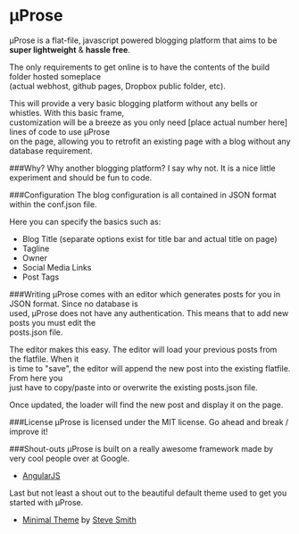 μProse
====

μProse is a flat-file, javascript powered blogging platform that aims to be **super lightweight** &amp; **hassle free**.

The only requirements to get online is to have the contents of the build folder hosted someplace<br>
(actual webhost, github pages, Dropbox public folder, etc).

This will provide a very basic blogging platform without any bells or whistles. With this basic frame, <br>
customization will be a breeze as you only need [place actual number here] lines of code to use μProse <br>
on the page, allowing you to retrofit an existing page with a blog without any database requirement.

###Why?
Why another blogging platform? I say why not. It is a nice little experiment and should be fun to code.

###Configuration
The blog configuration is all contained in JSON format within the conf.json file.

Here you can specify the basics such as:
- Blog Title (separate options exist for title bar and actual title on page)
- Tagline
- Owner
- Social Media Links
- Post Tags

###Writing
μProse comes with an editor which generates posts for you in JSON format. Since no database is <br>
used, μProse does not have any authentication. This means that to add new posts you must edit the <br>
posts.json file.

The editor makes this easy. The editor will load your previous posts from the flatfile. When it<br>
is time to "save", the editor will append the new post into the existing flatfile. From here you<br>
just have to copy/paste into or overwrite the existing posts.json file.

Once updated, the loader will find the new post and display it on the page.

###License
μProse is licensed under the MIT license. Go ahead and break / improve it!

###Shout-outs
μProse is built on a really awesome framework made by very cool people over at Google.

- [AngularJS](http://angularjs.org/)

Last but not least a shout out to the beautiful default theme used to get you started with μProse.

- [Minimal Theme](https://github.com/orderedlist/minimal) by [Steve Smith](https://github.com/orderedlist) 
